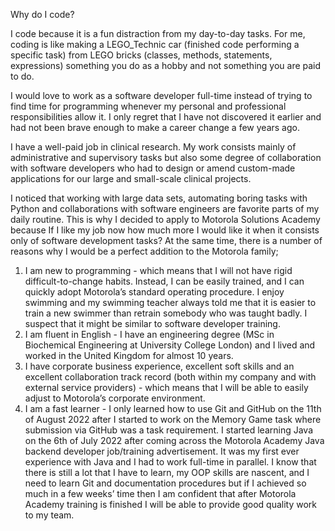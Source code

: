 Why do I code?

I code because it is a fun distraction from my day-to-day tasks. For me, coding is like
making a LEGO_Technic car (finished code performing a specific task) from LEGO bricks (classes,
methods, statements, expressions) something you do as a hobby and not something you are paid to do.

I would love to work as a software developer full-time instead of trying to find time for programming
whenever my personal and professional responsibilities allow it. I only regret that I have not discovered
it earlier and had not been brave enough to make a career change a few years ago.

I have a well-paid job in clinical research. My work consists mainly of administrative and supervisory
tasks but also some degree of collaboration with software developers who had to design or amend custom-made
applications for our large and small-scale clinical projects.

I noticed that working with large data sets, automating boring tasks with Python and collaborations
with software engineers are favorite parts of my daily routine. This is why I decided to apply to Motorola
Solutions Academy because If I like my job now how much more I would like it when it consists only of software
development tasks? At the same time, there is a number of reasons why I would be a perfect addition to 
the Motorola family;
1. I am new to programming - which means that I will not have rigid difficult-to-change habits. Instead, 
I can be easily trained, and I can quickly adopt Motorola’s standard operating procedure.
I enjoy swimming and my swimming teacher always told me that it is easier to train a new swimmer than retrain
somebody who was taught badly. I suspect that it might be similar to software developer training.
2. I am fluent in English - I have an engineering degree (MSc in Biochemical Engineering at University College London)
and I lived and worked in the United Kingdom for almost 10 years.
3. I have corporate business experience, excellent soft skills and an excellent collaboration track record
(both within my company and with external service providers)  - which means that I will be able to easily adjust
to Motorola’s corporate environment.
4. I am a fast learner - I only learned how to use Git and GitHub on the 11th of August 2022 after I started
to work on the Memory Game task where submission via GitHub was a task requirement. I started learning Java
on the 6th of July 2022 after coming across the Motorola Academy Java backend developer job/training advertisement.
It was my first ever experience with Java and I had to work full-time in parallel. I know that there is still a lot
that I have to learn,  my OOP skills are nascent, and I need to learn  Git and documentation procedures but if
I achieved so much in a few weeks’ time then I am confident that after Motorola Academy training is finished
I will be able to provide good quality work to my team. 
